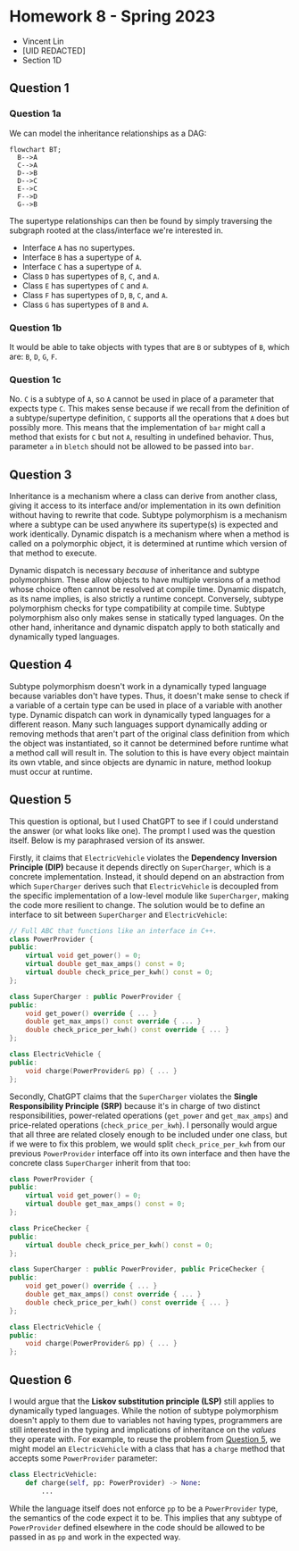 # Homework 8 - Spring 2023

* Vincent Lin
* [UID REDACTED]
* Section 1D


## Question 1


### Question 1a

We can model the inheritance relationships as a DAG:

```mermaid
flowchart BT;
  B-->A
  C-->A
  D-->B
  D-->C
  E-->C
  F-->D
  G-->B
```

The supertype relationships can then be found by simply traversing the subgraph
rooted at the class/interface we're interested in.

* Interface `A` has no supertypes.
* Interface `B` has a supertype of `A`.
* Interface `C` has a supertype of `A`.
* Class `D` has supertypes of `B`, `C`, and `A`.
* Class `E` has supertypes of `C` and `A`.
* Class `F` has supertypes of `D`, `B`, `C`, and `A`.
* Class `G` has supertypes of `B` and `A`.


### Question 1b

It would be able to take objects with types that are `B` or subtypes of `B`,
which are: `B`, `D`, `G`, `F`.


### Question 1c

No. `C` is a subtype of `A`, so `A` cannot be used in place of a parameter that
expects type `C`.  This makes sense because if we recall from the definition of
a subtype/supertype definition, `C` supports all the operations that `A` does
but possibly more. This means that the implementation of `bar` might call a
method that exists for `C` but not `A`, resulting in undefined behavior.  Thus,
parameter `a` in `bletch` should not be allowed to be passed into `bar`.


## Question 3

Inheritance is a mechanism where a class can derive from another class, giving
it access to its interface and/or implementation in its own definition without
having to rewrite that code.  Subtype polymorphism is a mechanism where a
subtype can be used anywhere its supertype(s) is expected and work identically.
Dynamic dispatch is a mechanism where when a method is called on a polymorphic
object, it is determined at runtime which version of that method to execute.

Dynamic dispatch is necessary *because* of inheritance and subtype polymorphism.
These allow objects to have multiple versions of a method whose choice often
cannot be resolved at compile time.  Dynamic dispatch, as its name implies, is
also strictly a runtime concept.  Conversely, subtype polymorphism checks for
type compatibility at compile time.  Subtype polymorphism also only makes sense
in statically typed languages.  On the other hand, inheritance and dynamic
dispatch apply to both statically and dynamically typed languages.


## Question 4

Subtype polymorphism doesn't work in a dynamically typed language because
variables don't have types.  Thus, it doesn't make sense to check if a variable
of a certain type can be used in place of a variable with another type.  Dynamic
dispatch can work in dynamically typed languages for a different reason.  Many
such languages support dynamically adding or removing methods that aren't part
of the original class definition from which the object was instantiated, so it
cannot be determined before runtime what a method call will result in.  The
solution to this is have every object maintain its own vtable, and since objects
are dynamic in nature, method lookup must occur at runtime.


## Question 5

This question is optional, but I used ChatGPT to see if I could understand the
answer (or what looks like one).  The prompt I used was the question itself.
Below is my paraphrased version of its answer.

Firstly, it claims that `ElectricVehicle` violates the **Dependency Inversion
Principle (DIP)** because it depends directly on `SuperCharger`, which is a
concrete implementation.  Instead, it should depend on an abstraction from which
`SuperCharger` derives such that `ElectricVehicle` is decoupled from the
specific implementation of a low-level module like `SuperCharger`, making the
code more resilient to change.  The solution would be to define an interface to
sit between `SuperCharger` and `ElectricVehicle`:

```cpp
// Full ABC that functions like an interface in C++.
class PowerProvider {
public:
    virtual void get_power() = 0;
    virtual double get_max_amps() const = 0;
    virtual double check_price_per_kwh() const = 0;
};

class SuperCharger : public PowerProvider {
public:
    void get_power() override { ... }
    double get_max_amps() const override { ... }
    double check_price_per_kwh() const override { ... }
};

class ElectricVehicle {
public:
    void charge(PowerProvider& pp) { ... }
};
```

Secondly, ChatGPT claims that the `SuperCharger` violates the **Single
Responsibility Principle (SRP)** because it's in charge of two distinct
responsibilities, power-related operations (`get_power` and `get_max_amps`) and
price-related operations (`check_price_per_kwh`).  I personally would argue that
all three are related closely enough to be included under one class, but if we
were to fix this problem, we would split `check_price_per_kwh` from our previous
`PowerProvider` interface off into its own interface and then have the concrete
class `SuperCharger` inherit from that too:

```cpp
class PowerProvider {
public:
    virtual void get_power() = 0;
    virtual double get_max_amps() const = 0;
};

class PriceChecker {
public:
    virtual double check_price_per_kwh() const = 0;
};

class SuperCharger : public PowerProvider, public PriceChecker {
public:
    void get_power() override { ... }
    double get_max_amps() const override { ... }
    double check_price_per_kwh() const override { ... }
};

class ElectricVehicle {
public:
    void charge(PowerProvider& pp) { ... }
};
```


## Question 6

I would argue that the **Liskov substitution principle (LSP)** still applies to
dynamically typed languages.  While the notion of subtype polymorphism doesn't
apply to them due to variables not having types, programmers are still
interested in the typing and implications of inheritance on the *values* they
operate with.  For example, to reuse the problem from [Question 5](#question-5),
we might model an `ElectricVehicle` with a class that has a `charge` method that
accepts some `PowerProvider` parameter:

```python
class ElectricVehicle:
    def charge(self, pp: PowerProvider) -> None:
        ...
```

While the language itself does not enforce `pp` to be a `PowerProvider` type,
the semantics of the code expect it to be.  This implies that any subtype of
`PowerProvider` defined elsewhere in the code should be allowed to be passed in
as `pp` and work in the expected way.
